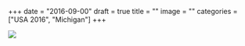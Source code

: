 +++
date = "2016-09-00"
draft = true
title = ""
image = ""
categories = ["USA 2016", "Michigan"]
+++

![](/images/2016-09-00_.jpg)
